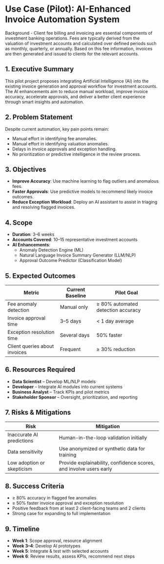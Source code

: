 # Use Case (Pilot): AI-Enhanced Invoice Automation System

Background - Client fee billing and invoicing are essential components of investment banking operations. Fees are typically derived from the valuation of investment accounts 
and calculated over defined periods such as monthly, quarterly, or annually. Based on this fee information, invoices are then generated and issued to clients for the relevant accounts.

## 1. Executive Summary
This pilot project proposes integrating Artificial Intelligence (AI) into the existing invoice generation and approval workflow for investment accounts. 
The AI enhancements aim to reduce manual workload, improve invoice accuracy, accelerate approvals, and deliver a better client experience through smart insights and automation.

## 2. Problem Statement
Despite current automation, key pain points remain:

- Manual effort in identifying fee anomalies.
- Manual effort in identifying valuation anomalies.
- Delays in invoice approvals and exception handling.  
- No prioritization or predictive intelligence in the review process.

## 3. Objectives

- **Improve Accuracy**: Use machine learning to flag outliers and anomalous fees.  
- **Faster Approvals**: Use predictive models to recommend likely invoice outcomes.  
- **Reduce Exception Workload**: Deploy an AI assistant to assist in triaging and resolving flagged invoices. 

## 4. Scope

- **Duration**: 3–6 weeks  
- **Accounts Covered**: 10–15 representative investment accounts  
- **AI Enhancements**:
  - Anomaly Detection Engine (ML)
  - Natural Language Invoice Summary Generator (LLM/NLP)
  - Approval Outcome Predictor (Classification Model)

## 5. Expected Outcomes

| Metric                         | Current Baseline     | Pilot Goal                        |
|-------------------------------|-----------------------|-----------------------------------|
| Fee anomaly detection         | Manual only           | ≥ 80% automated detection accuracy |
| Invoice approval time         | 3–5 days              | < 1 day average                    |
| Exception resolution time     | Several days          | 50% faster                         |
| Client queries about invoices | Frequent              | ≥ 30% reduction                    |

## 6. Resources Required

- **Data Scientist** – Develop ML/NLP models  
- **Developer** – Integrate AI modules into current systems  
- **Business Analyst** – Track KPIs and pilot metrics  
- **Stakeholder Sponsor** – Oversight, prioritization, and reporting  

## 7. Risks & Mitigations

| Risk                        | Mitigation                                      |
|----------------------------|-------------------------------------------------|
| Inaccurate AI predictions  | Human-in-the-loop validation initially          |
| Data sensitivity           | Use anonymized or synthetic data for training   |
| Low adoption or skepticism | Provide explainability, confidence scores, and involve users early |

## 8. Success Criteria

- ≥ 80% accuracy in flagged fee anomalies  
- ≥ 50% faster invoice approval and exception resolution  
- Positive feedback from at least 2 client-facing teams and 2 clients  
- Strong case for expanding to full implementation  

## 9. Timeline

- **Week 1**: Scope approval, resource alignment  
- **Week 3–4**: Develop AI prototypes  
- **Week 5**: Integrate & test with selected accounts  
- **Week 6**: Review results, assess KPIs, recommend next steps 
